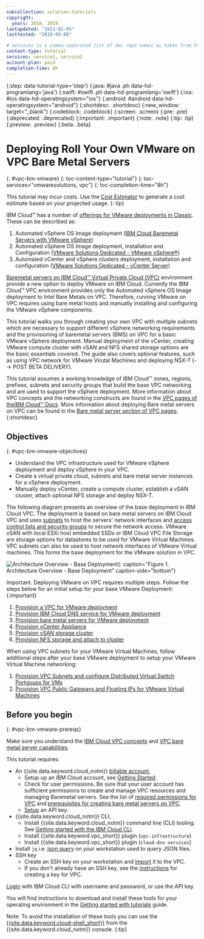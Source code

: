 ```yaml
---
subcollection: solution-tutorials
copyright:
  years: 2018, 2019
lastupdated: "2021-01-05"
lasttested: "2019-03-08"

# services is a comma-separated list of doc repo names as taken from https://github.ibm.com/cloud-docs/
content-type: tutorial
services: service1, service2
account-plan: paid
completion-time: 8h
---
```


{:step: data-tutorial-type='step'}
{:java: #java .ph data-hd-programlang='java'}
{:swift: #swift .ph data-hd-programlang='swift'}
{:ios: #ios data-hd-operatingsystem="ios"}
{:android: #android data-hd-operatingsystem="android"}
{:shortdesc: .shortdesc}
{:new_window: target="_blank"}
{:codeblock: .codeblock}
{:screen: .screen}
{:pre: .pre}
{:deprecated: .deprecated}
{:important: .important}
{:note: .note}
{:tip: .tip}
{:preview: .preview}
{:beta: .beta}

# Deploying Roll Your Own VMware on VPC Bare Metal Servers
{: #vpc-bm-vmware}
{: toc-content-type="tutorial"}
{: toc-services="vmwaresolutions, vpc"}
{: toc-completion-time="8h"}

<!--##istutorial#-->
This tutorial may incur costs. Use the [Cost Estimator](https://{DomainName}/estimator/review) to generate a cost estimate based on your projected usage.
{: tip}
<!--#/istutorial#-->

IBM Cloud™ has a number of [offerings for VMware deployments in Classic](https://cloud.ibm.com/docs/vmwaresolutions?topic=vmwaresolutions-getting-started#getting-started-depl-offerings). These can be described as:

1. Automated vSphere OS Image deployment ([IBM Cloud Baremetal Servers with VMware vSphere](https://cloud.ibm.com/docs/vmware?topic=vmware-vmware-getting-started))
2. Automated vSphere OS Image deployment, Installation and Configuration ([VMware Solutions Dedicated - VMware vSphere®](https://cloud.ibm.com/docs/vmwaresolutions?topic=vmwaresolutions-vs_vsphereclusteroverview))
3. Automated vCenter and vSphere clusters deployment, installation and configuration ([VMware Solutions Dedicated - vCenter Server](https://cloud.ibm.com/docs/vmwaresolutions?topic=vmwaresolutions-vc_vcenterserveroverview))

[Baremetal servers on IBM Cloud™ Virtual Private Cloud (VPC)](https://cloud.ibm.com/docs/vpc?topic=vpc-about-bare-metal-servers) environment provide a new option to deploy VMware on IBM Cloud. Currently the IBM Cloud™ VPC environment provides only the Automated vSphere OS Image deployment to Intel Bare Metals on VPC. Therefore, running VMware on VPC requires using bare metal hosts and manually installing and configuring the VMware vSphere components.

This tutorial walks you through creating your own VPC with multiple subnets which are necessary to support different vSphere networking requirements and the provisioning of baremetal servers (BMS) on VPC for a basic VMware vSphere deployment. Manual deployment of the vCenter, creating VMware compute cluster with vSAN and NFS shared storage options are the basic essentials covered. The guide also covers optional features, such as using VPC network for VMware Virutal Machines and deploying NSX-T (--> POST BETA DELIVERY).

This tutorial assumes a working knowledge of IBM Cloud™ zones, regions, prefixes, subnets and security groups that build the base VPC networking and are used to support the vSphere deployment. More information about VPC concepts and the networking constructs are found in the [VPC pages of theIBM Cloud™ Docs](https://cloud.ibm.com/docs/vpc?topic=vpc-getting-started). More information about deploying Bare metal servers on VPC can be found in the [Bare metal server section of VPC pages](https://cloud.ibm.com/docs/vpc?topic=vpc-planning-for-bare-metal-servers).
{:shortdesc}


## Objectives
{: #vpc-bm-vmware-objectives}

* Understand the VPC infrastructure used for VMware vSphere deployment and deploy vSphere in your VPC.
* Create a virtual private cloud, subnets and bare metal server instances for a vSphere deployment.
* Manually deploy vCenter, create a compute cluster, establish a vSAN cluster, attach optional NFS storage and deploy NSX-T.

The following diagram presents an overview of the base deployment in IBM Cloud VPC. The deployment is based on bare metal servers on IBM Cloud VPC and uses [subnets](https://cloud.ibm.com/docs/vpc?topic=vpc-about-networking-for-vpc) to host the servers' network interfaces and [access control lists and security groups](https://cloud.ibm.com/docs/vpc?topic=vpc-security-in-your-vpc) to secure the network access. VMware vSAN with local ESXi host embedded SSDs or IBM Cloud VPC File Storage are storage options for datastores to be used for VMware Virtual Machines. VPC subnets can also be used to host network interfaces of VMware Virtual machines. This forms the base deployment for the VMware solution in VPC.

![Architecture Overview - Base Deployment](images/solution63-ryo-vmware-on-vpc/Self-Managed-Simple-20210813v1-Non-NSX-based.png "Architecture Overview - Base Deployment"){: caption="Figure 1. Architecture Overview - Base Deployment" caption-side="bottom"}

Important. Deploying VMware on VPC requires multiple steps. Follow the steps below for an initial setup for your base VMware Deployment:
{:important}

1. [Provision a VPC for VMware deployment](https://{DomainName}/docs/solution-tutorials?topic=solution-tutorials-vpc-bm-vmware-vpc#vpc-bm-vmware-vpc)
2. [Provision IBM Cloud DNS service for VMware deployment](https://{DomainName}/docs/solution-tutorials?topic=solution-tutorials-vpc-bm-vmware-dns#vpc-bm-vmware-dns)
3. [Provision bare metal servers for VMware deployment](https://{DomainName}/docs/solution-tutorials?topic=solution-tutorials-vpc-bm-vmware-bms#vpc-bm-vmware-bms)
4. [Provision vCenter Appliance](https://{DomainName}/docs/solution-tutorials?topic=solution-tutorials-vpc-bm-vmware-vcenter#vpc-bm-vmware-vcenter)
5. [Provision vSAN storage cluster](https://{DomainName}/docs/solution-tutorials?topic=solution-tutorials-vpc-bm-vmware-vsan#vpc-bm-vmware-vsan)
6. [Provision NFS storage and attach to cluster](https://{DomainName}/docs/solution-tutorials?topic=solution-tutorials-vpc-bm-vmware-nfs#vpc-bm-vmware-nfs)

When using VPC subnets for your VMware Virtual Machines, follow additional steps after your base VMware deployment to setup your VMware Virtual Machine networking:

1. [Provision VPC Subnets and configure Distributed Virtual Switch Portgoups for VMs](https://{DomainName}/docs/solution-tutorials?topic=solution-tutorials-vpc-bm-vmware-newvm#vpc-bm-vmware-newvm)
2. [Provision VPC Public Gateways and Floating IPs for VMware Virtual Machines](https://{DomainName}/docs/solution-tutorials?topic=solution-tutorials-vpc-bm-vmware-pgwip#vpc-bm-vmware-pgwip)


## Before you begin
{: #vpc-bm-vmware-prereqs}

Make sure you understand the [IBM Cloud VPC concepts](https://cloud.ibm.com/vpc-ext/overview) and [VPC bare metal server capabilities](https://cloud.ibm.com/docs/vpc?topic=vpc-planning-for-bare-metal-servers).

This tutorial requires:
* An {{site.data.keyword.cloud_notm}} [billable account](https://{DomainName}/docs/account?topic=account-accounts),
  * Setup up an IBM Cloud account, see [Getting Started](https://cloud.ibm.com/docs/account?topic=account-account-getting-started).
  * Check for user permissions. Be sure that your user account has sufficient permissions to create and manage VPC resources and managing Baremetal servers. See the list of [required permissions  for VPC](https://cloud.ibm.com/docs/vpc?topic=vpc-managing-user-permissions-for-vpc-resources) and [prerequisites for creating bare metal servers on VPC](https://cloud.ibm.com/docs/vpc?topic=vpc-creating-bare-metal-servers#prereq).
  * [Setup](https://cloud.ibm.com/docs/account?topic=account-userapikey&interface=ui)  an API key.
* {{site.data.keyword.cloud_notm}} CLI,
  * Install {{site.data.keyword.cloud_notm}} command line (CLI) tooling. See [Getting started with the IBM Cloud CLI](https://cloud.ibm.com/docs/cli).
  * Install {{site.data.keyword.vpc_short}} plugin (`vpc-infrastructure`)
  * Install {{site.data.keyword.vpc_short}} plugin (`cloud-dns-services`)
* Install `jq` i.e. [json query](https://stedolan.github.io/jq/) on your workstation used to query JSON files.
* SSH key
  * Create an SSH key on your workstation and [import](https://cloud.ibm.com/docs/vpc?topic=vpc-ssh-keys) it to the VPC. 
  * If you don't already have an SSH key, see the [instructions](https://cloud.ibm.com/docs/vpc?topic=vpc-ssh-keys#locating-ssh-keys) for creating a key for VPC.

[Login](https://cloud.ibm.com/docs/cli?topic=cli-getting-started) with IBM Cloud CLI with username and password, or use the API key.

<!--##istutorial#-->
You will find instructions to download and install these tools for your operating environment in the [Getting started with tutorials](https://{DomainName}/docs/solution-tutorials?topic=solution-tutorials-tutorials) guide.

Note: To avoid the installation of these tools you can use the [{{site.data.keyword.cloud-shell_short}}](https://{DomainName}/shell) from the {{site.data.keyword.cloud_notm}} console.
{:tip}
<!--#/istutorial#-->

